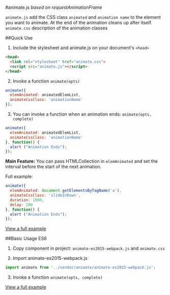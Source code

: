 #animate.js
*based on requestAnimationFrame*

`animate.js` add the CSS class `animated` and `animation name` to the element you want to animate. At the end of the animation cleans up after itself.
`animate.css` description of the animation classes

##Quick Use
1. Include the stylesheet and animate.js on your document's `<head>`

  ```html
  <head>
    <link rel="stylesheet" href="animate.css">
    <script src="animate.js"></script>
  </head>
  ```
2. Invoke a function `animate(opts)`

  ```javascript
  animate({
    elemAnimated: animatedElemList,
    animateCssClass: 'animationName'
  });
  ```
3. You can invoke a function when an animation ends: `animate(opts, complete)`

  ```javascript
  animate({
    elemAnimated: animatedElemList,
    animateCssClass: 'animationName'
  }, function() {
    alert ("Animation Ends");
  });
  ```

**Main Feature:** You can pass HTMLCollection in `elemAnimated` and set the interval before the start of the next animation.

Full example:

```javascript
animate({
  elemAnimated: document.getElementsByTagName('a'),
  animateCssClass: 'slideInDown',
  duration: 1000,
  delay: 200
}, function() {
  alert ("Animation Ends");
});
```

[View a full example](https://plnkr.co/edit/wk7o4wzyVpRC1VGSLmyf?p=preview)

##Basic Usage ES6
1. Copy component in project: `animate-es2015-webpack.js` and `animate.css`

2. Import animate-es2015-webpack.js

  ```javascript
  import animate from '../vendor/animate/animate-es2015-webpack.js';
  ```

3. Invoke a function `animate(opts, complete)`
 
[View a full example](https://github.com/lifebits/lifebits.ru/blob/master/src/ui/mainNav/mainNav-mobile.js)
